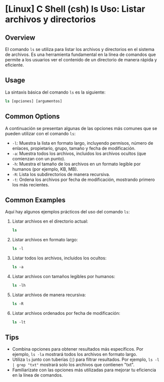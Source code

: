 # [Linux] C Shell (csh) ls Uso: Listar archivos y directorios

## Overview
El comando `ls` se utiliza para listar los archivos y directorios en el sistema de archivos. Es una herramienta fundamental en la línea de comandos que permite a los usuarios ver el contenido de un directorio de manera rápida y eficiente.

## Usage
La sintaxis básica del comando `ls` es la siguiente:

```csh
ls [opciones] [argumentos]
```

## Common Options
A continuación se presentan algunas de las opciones más comunes que se pueden utilizar con el comando `ls`:

- `-l`: Muestra la lista en formato largo, incluyendo permisos, número de enlaces, propietario, grupo, tamaño y fecha de modificación.
- `-a`: Muestra todos los archivos, incluidos los archivos ocultos (que comienzan con un punto).
- `-h`: Muestra el tamaño de los archivos en un formato legible por humanos (por ejemplo, KB, MB).
- `-R`: Lista los subdirectorios de manera recursiva.
- `-t`: Ordena los archivos por fecha de modificación, mostrando primero los más recientes.

## Common Examples
Aquí hay algunos ejemplos prácticos del uso del comando `ls`:

1. Listar archivos en el directorio actual:
   ```csh
   ls
   ```

2. Listar archivos en formato largo:
   ```csh
   ls -l
   ```

3. Listar todos los archivos, incluidos los ocultos:
   ```csh
   ls -a
   ```

4. Listar archivos con tamaños legibles por humanos:
   ```csh
   ls -lh
   ```

5. Listar archivos de manera recursiva:
   ```csh
   ls -R
   ```

6. Listar archivos ordenados por fecha de modificación:
   ```csh
   ls -lt
   ```

## Tips
- Combina opciones para obtener resultados más específicos. Por ejemplo, `ls -la` mostrará todos los archivos en formato largo.
- Utiliza `ls` junto con tuberías (`|`) para filtrar resultados. Por ejemplo, `ls -l | grep "txt"` mostrará solo los archivos que contienen "txt".
- Familiarízate con las opciones más utilizadas para mejorar tu eficiencia en la línea de comandos.